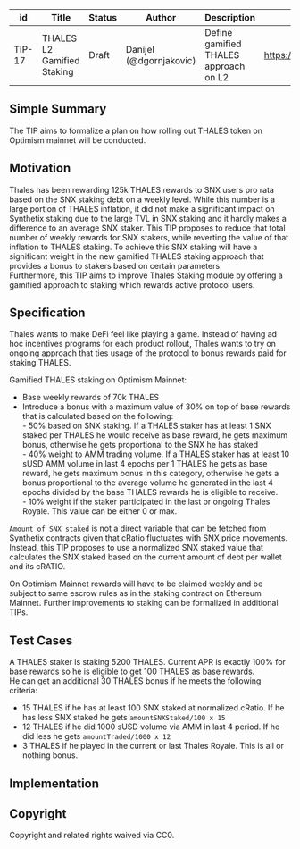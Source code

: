 | id | Title | Status | Author | Description | Discussions to | Created |
| ----------- | ----------- | ----------- | ----------- | ----------- | ----------- | ----------- |
| TIP-17 | THALES L2 Gamified Staking| Draft | Danijel (@dgornjakovic) | Define gamified THALES approach on L2| https://discord.gg/8bzFdpGTrp | 2021-12-29
 
## Simple Summary
 
The TIP aims to formalize a plan on how rolling out THALES token on Optimism mainnet will be conducted. 
 
## Motivation
  
Thales has been rewarding 125k THALES rewards to SNX users pro rata based on the SNX staking debt on a weekly level. While this number is a large portion of THALES inflation, it did not make a significant impact on Synthetix staking due to the large TVL in SNX staking and it hardly makes a difference to an average SNX staker. This TIP proposes to reduce that total number of weekly rewards for SNX stakers, while reverting the value of that inflation to THALES staking. To achieve this SNX staking will have a significant weight in the new gamified THALES staking approach that provides a bonus to stakers based on certain parameters.  
Furthermore, this TIP aims to improve Thales Staking module by offering a gamified approach to staking which rewards active protocol users.    

## Specification
Thales wants to make DeFi feel like playing a game. Instead of having ad hoc incentives programs for each product rollout, Thales wants to try on ongoing approach that ties usage of the protocol to bonus rewards paid for staking THALES.


Gamified THALES staking on Optimism Mainnet:
- Base weekly rewards of 70k THALES
- Introduce a bonus with a maximum value of 30% on top of base rewards that is calculated based on the following:  
      - 50% based on SNX staking. If a THALES staker has at least 1 SNX staked per THALES he would receive as base reward, he gets maximum bonus, otherwise he gets proportional to the SNX he has staked   
      - 40% weight to AMM trading volume. If a THALES staker has at least 10 sUSD AMM volume in last 4 epochs per 1 THALES he gets as base reward, he gets maximum bonus in this category, otherwise he gets a bonus proportional to the average volume he generated in the last 4 epochs divided by the base THALES rewards he is eligible to receive.    
      - 10% weight if the staker participated in the last or ongoing Thales Royale. This value can be either 0 or max.

`Amount of SNX staked` is not a direct variable that can be fetched from Synthetix contracts given that cRatio fluctuates with SNX price movements. Instead, this TIP proposes to use a normalized SNX staked value that calculates the SNX staked based on the current amount of debt per wallet and its cRATIO.       
      
On Optimism Mainnet rewards will have to be claimed weekly and be subject to same escrow rules as in the staking contract on Ethereum Mainnet.
Further improvements to staking can be formalized in additional TIPs.
 

## Test Cases
A THALES staker is staking 5200 THALES. Current APR is exactly 100% for base rewards so he is eligible to get 100 THALES as base rewards.  
He can get an additional 30 THALES bonus if he meets the following criteria:
- 15 THALES if he has at least 100 SNX staked at normalized cRatio. If he has less SNX staked he gets `amountSNXStaked/100 x 15`
- 12 THALES if he did 1000 sUSD volume via AMM in last 4 period. If he did less he gets `amountTraded/1000 x 12`
- 3 THALES  if he played in the current or last Thales Royale. This is all or nothing bonus.
 
## Implementation

## Copyright
 
Copyright and related rights waived via CC0.
